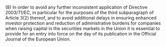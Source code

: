 (8) In order to avoid any further inconsistent application of Directive 2003/71/EC, in particular for the purposes of the third subparagraph of Article 3(2) thereof, and to avoid additional delays in ensuring enhanced investor protection and reduction of administrative burdens for companies when raising capital in the securities markets in the Union it is essential to provide for an entry into force on the day of its publication in the Official Journal of the European Union.